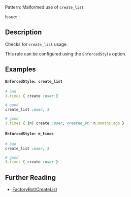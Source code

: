 Pattern: Malformed use of `create_list`

Issue: -

## Description

Checks for `create_list` usage.

This rule can be configured using the `EnforcedStyle` option.

## Examples

#### `EnforcedStyle: create_list`

```ruby
# bad
3.times { create :user }

# good
create_list :user, 3

# good
3.times { |n| create :user, created_at: n.months.ago }
```
#### `EnforcedStyle: n_times`

```ruby
# bad
create_list :user, 3

# good
3.times { create :user }
```

## Further Reading

* [FactoryBot/CreateList](https://docs.rubocop.org/rubocop-factory_bot/cops_factorybot.html#factorybotcreatelist)